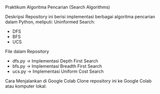 Praktikum Algoritma Pencarian (Search Algorithms)

Deskripsi
Repository ini berisi implementasi berbagai algoritma pencarian dalam Python, meliputi:
Uninformed Search: 
- DFS
- BFS
- UCS

File dalam Repository
- dfs.py -> Implementasi Depth First Search
- bfs.py -> Implementasi Breadth First Search
- ucs.py -> Implementasi Uniform Cost Search

Cara Menjalankan di Google Colab
Clone repository ini ke Google Colab atau komputer lokal:
